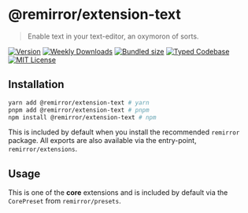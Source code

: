 # @remirror/extension-text

> Enable text in your text-editor, an oxymoron of sorts.

[![Version][version]][npm] [![Weekly Downloads][downloads-badge]][npm] [![Bundled size][size-badge]][size] [![Typed Codebase][typescript]](#) [![MIT License][license]](#)

[version]: https://flat.badgen.net/npm/v/@remirror/extension-text/next
[npm]: https://npmjs.com/package/@remirror/extension-text/v/next
[license]: https://flat.badgen.net/badge/license/MIT/purple
[size]: https://bundlephobia.com/result?p=@remirror/extension-text
[size-badge]: https://flat.badgen.net/bundlephobia/minzip/@remirror/extension-text
[typescript]: https://flat.badgen.net/badge/icon/TypeScript?icon=typescript&label
[downloads-badge]: https://badgen.net/npm/dw/@remirror/extension-text/red?icon=npm

## Installation

```bash
yarn add @remirror/extension-text # yarn
pnpm add @remirror/extension-text # pnpm
npm install @remirror/extension-text # npm
```

This is included by default when you install the recommended `remirror` package. All exports are also available via the entry-point, `remirror/extensions`.

## Usage

This is one of the **core** extensions and is included by default via the `CorePreset` from `remirror/presets`.
